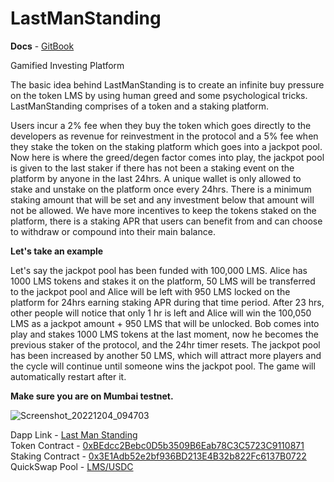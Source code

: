 # LastManStanding
**Docs** - [GitBook](https://lastmanstanding.gitbook.io/whitepaper/)

Gamified Investing Platform

The basic idea behind LastManStanding is to create an infinite buy pressure on the token LMS by using human greed and some psychological tricks. LastManStanding comprises of a token and a staking platform.  

Users incur a 2% fee when they buy the token which goes directly to the developers as revenue for reinvestment in the protocol and a 5% fee when they stake the token on the staking platform which goes into a jackpot pool. Now here is where the greed/degen factor comes into play, the jackpot pool is given to the last staker if there has not been a staking event on the platform by anyone in the last 24hrs. A unique wallet is only allowed to stake and unstake on the platform once every 24hrs. There is a minimum staking amount that will be set and any investment below that amount will not be allowed. We have more incentives to keep the tokens staked on the platform, there is a staking APR that users can benefit from and can choose to withdraw or compound into their main balance.

**Let's take an example** 

Let's say the jackpot pool has been funded with 100,000 LMS. Alice has 1000 LMS tokens and stakes it on the platform, 50 LMS will be transferred to the jackpot pool and Alice will be left with 950 LMS locked on the platform for 24hrs earning staking APR during that time period. After 23 hrs, other people will notice that only 1 hr is left and Alice will win the 100,050 LMS as a jackpot amount + 950 LMS that will be unlocked. Bob comes into play and stakes 1000 LMS tokens at the last moment, now he becomes the previous staker of the protocol, and the 24hr timer resets. The jackpot pool has been increased by another 50 LMS, which will attract more players and the cycle will continue until someone wins the jackpot pool. The game will automatically restart after it.

**Make sure you are on Mumbai testnet.**

![Screenshot_20221204_094703](https://user-images.githubusercontent.com/75518572/205475475-5479ff80-fe3b-4b38-addc-371362e72665.png)

Dapp Link - [Last Man Standing](https://lastmanstandingprotocol.vercel.app/)  
Token Contract - [0xBEdcc2Bebc0D5b3509B6Eab78C3C5723C9110871](https://mumbai.polygonscan.com/address/0xBEdcc2Bebc0D5b3509B6Eab78C3C5723C9110871)  
Staking Contract - [0x3E1Adb52e2bf936BD213E4B32b822Fc6137B0722](https://mumbai.polygonscan.com/address/0x3E1Adb52e2bf936BD213E4B32b822Fc6137B0722)  
QuickSwap Pool - [LMS/USDC](https://legacy.quickswap.exchange/#/add/0xBEdcc2Bebc0D5b3509B6Eab78C3C5723C9110871/0xe11A86849d99F524cAC3E7A0Ec1241828e332C62)
